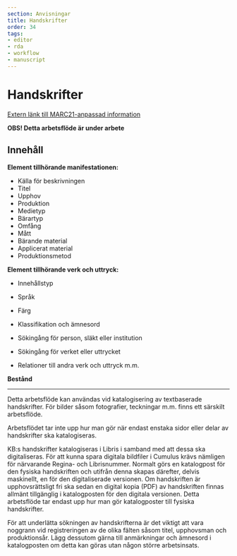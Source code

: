 ```yaml
---
section: Anvisningar
title: Handskrifter
order: 34
tags:
- editor
- rda
- workflow
- manuscript
---
```


# Handskrifter

[Extern länk till MARC21-anpassad information](http://www.kb.se/rdakatalogisering/Anvisningar/Arbetsfloden/Handskrifter/)

**OBS! Detta arbetsflöde är under arbete**

## Innehåll

**Element tillhörande manifestationen:**

* Källa för beskrivningen
* Titel
* Upphov
* Produktion
* Medietyp
* Bärartyp
* Omfång
* Mått
* Bärande material
* Applicerat material
* Produktionsmetod


**Element tillhörande verk och uttryck:**

* Innehållstyp
* Språk
* Färg

* Klassifikation och ämnesord
* Sökingång för person, släkt eller institution
* Sökingång för verket eller uttrycket
* Relationer till andra verk och uttryck m.m.

**Bestånd**

---

Detta arbetsflöde kan användas vid katalogisering av textbaserade handskrifter. För bilder såsom fotografier, teckningar m.m. finns ett särskilt arbetsflöde.

Arbetsflödet tar inte upp hur man gör när endast enstaka sidor eller delar av handskrifter ska katalogiseras.

KB:s handskrifter katalogiseras i Libris i samband med att dessa ska digitaliseras. För att kunna spara digitala bildfiler i Cumulus krävs nämligen för närvarande Regina- och Librisnummer.  Normalt görs en katalogpost för den fysiska handskriften och utifrån denna skapas därefter, delvis maskinellt, en för den digitaliserade versionen. Om handskriften är upphovsrättsligt fri ska sedan en digital kopia (PDF) av handskriften finnas allmänt tillgänglig i katalogposten för den digitala versionen. Detta arbetsflöde tar endast upp hur man gör katalogposter till fysiska handskrifter.

För att underlätta sökningen av handskrifterna är det viktigt att vara noggrann vid registreringen av de olika fälten såsom titel, upphovsman och produktionsår. Lägg dessutom gärna till anmärkningar och ämnesord i katalogposten om detta kan göras utan någon större arbetsinsats.
